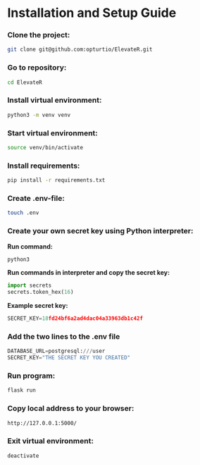 # Installation and Setup Guide

### Clone the project:
```bash
git clone git@github.com:opturtio/ElevateR.git
```

### Go to repository:
```bash
cd ElevateR
```

### Install virtual environment:
```bash
python3 -m venv venv
```

### Start virtual environment:
```bash
source venv/bin/activate
```

### Install requirements:
```bash
pip install -r requirements.txt
```

### Create .env-file:
```bash
touch .env
```

### Create your own secret key using Python interpreter:
**Run command:**
```bash
python3
```
**Run commands in interpreter and copy the secret key:**
```python
import secrets
secrets.token_hex(16)
```

**Example secret key:**
```python
SECRET_KEY=18fd24bf6a2ad4dac04a33963db1c42f
```

### Add the two lines to the .env file
```python
DATABASE_URL=postgresql:///user
SECRET_KEY="THE SECRET KEY YOU CREATED"
```

### Run program:
```bash
flask run
```

### Copy local address to your browser:
```bash
http://127.0.0.1:5000/
```
### Exit virtual environment:
```bash
deactivate
```
